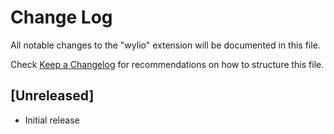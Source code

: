 # Change Log
All notable changes to the "wylio" extension will be documented in this file.

Check [Keep a Changelog](http://keepachangelog.com/) for recommendations on how to structure this file.

## [Unreleased]
- Initial release